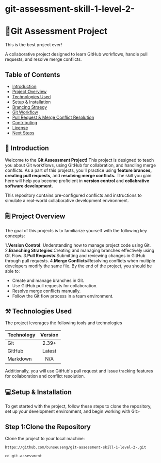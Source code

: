 # git-assessment-skill-1-level-2-

# 🚀Git Assessment Project

This is the best project ever!

A collaborative project designed to learn GitHub workflows, handle pull requests, and resolve merge conflicts.

## Table of Contents

- [Introduction]()
- [Project Overview]()
- [Technologies Used]()
- [Setup & Installation]()
- [Brancing Straegy]()
- [Git Workflow]()
- [Pull Request & Merge Conflict Resolution]()
- [Contributing]()
- [License]()
- [Next Steps]()

## 📌 Introduction

Welcome to the **Git Assessment Project!** This project is designed to teach you about Git workflows, using GitHub for collabration, and handling merge conflicts. As a part of this projects, you'll practice using **feature brances, creating pull requests**, and **resolving merge conflicts.** The skill you gain here will help you become proficient in **version control** and **collabrative software development.**

This repository contains pre-configured conflicts and instructions to simulate a real-world collaborative development environment.

## 🗒 Project Overview

The goal of this projects is to familiarize yourself with the following key concepts:

1.**Version Control**: Understanding how to manage project code using Git. 2.**Branching Strategies**:Creating and managing branches effectively using Git Flow. 3.**Pull Requests**:Submitting and reviewing changes in GitHub through pull requests. 4.**Merge Conflicts**:Resolving conflicts when multiple developers modify the same file.
By the end of the project, you should be able to:

- Create and manage branches in Git.
- Use GitHub pull requests for collaboration.
- Resolve merge conflicts manually.
- Follow the Git flow process in a team environment.

## ⚒️ Technologies Used

The project leverages the following tools and technologies

| Technology | Version |
| ---------- | :-----: |
| Git        |  2.39+  |
| GitHub     | Latest  |
| Markdown   |   N/A   |

Additionally, you will use GitHub's pull request and issue tracking features for collaboration and conflict resolution.

## 💻Setup & Installation

To get started with the project, follow these steps to clone the repository, set up your development environment, and begin working with Git>

## Step 1:Clone the Repository

Clone the project to your local machine:

```
https://github.com/bunseuseng/git-assessment-skill-1-level-2-.git

cd git-assessment
```
